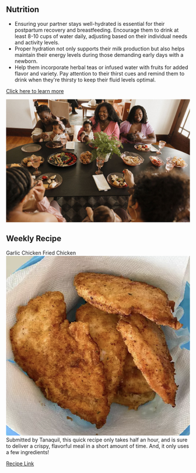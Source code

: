 ## Nutrition
- Ensuring your partner stays well-hydrated is essential for their postpartum recovery and breastfeeding. Encourage them to drink at least 8-10 cups of water daily, adjusting based on their individual needs and activity levels.
- Proper hydration not only supports their milk production but also helps maintain their energy levels during those demanding early days with a newborn.
- Help them incorporate herbal teas or infused water with fruits for added flavor and variety. Pay attention to their thirst cues and remind them to drink when they're thirsty to keep their fluid levels optimal.

[Click here to learn more](https://www.nebraskamed.com/womens-health/pregnancy-birth/postnatal-vitamins-and-postpartum-nutrition-6-tips-for-breastfeeding-moms)

![](/markdown/weeks/images/nutrition_week1.jpg)

## Weekly Recipe
Garlic Chicken Fried Chicken
![picture](/markdown/modules/nutrition/recipes/images/Garlic_chicken.png)
Submitted by Tanaquil, this quick recipe only takes half an hour, and is sure to deliver a crispy, flavorful meal in a short amount of time. And, it only uses a few ingredients!

[Recipe Link](https://www.allrecipes.com/recipe/86047/garlic-chicken-fried-chicken/)
